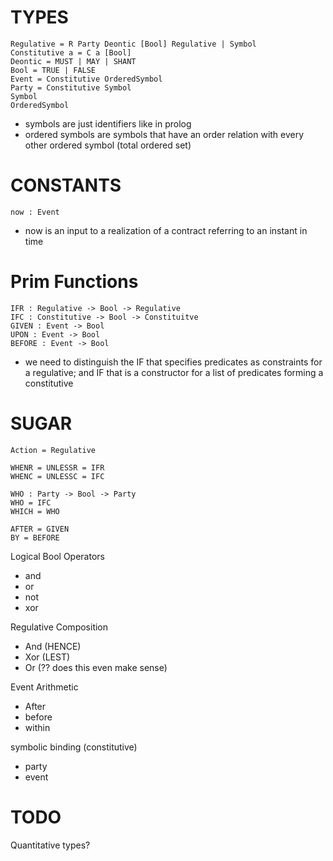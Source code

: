 # TYPES
```
Regulative = R Party Deontic [Bool] Regulative | Symbol
Constitutive a = C a [Bool]
Deontic = MUST | MAY | SHANT
Bool = TRUE | FALSE
Event = Constitutive OrderedSymbol
Party = Constitutive Symbol
Symbol
OrderedSymbol
```

- symbols are just identifiers like in prolog
- ordered symbols are symbols that have an order relation with every other ordered symbol (total ordered set)

# CONSTANTS
```
now : Event
```

- now is an input to a realization of a contract referring to an instant in time
# Prim Functions
```
IFR : Regulative -> Bool -> Regulative
IFC : Constitutive -> Bool -> Constituitve
GIVEN : Event -> Bool
UPON : Event -> Bool
BEFORE : Event -> Bool
```

- we need to distinguish the IF that specifies predicates as constraints for a regulative; and IF that is a constructor for a list of predicates forming a constitutive
# SUGAR
```
Action = Regulative

WHENR = UNLESSR = IFR
WHENC = UNLESSC = IFC

WHO : Party -> Bool -> Party
WHO = IFC
WHICH = WHO

AFTER = GIVEN
BY = BEFORE

```

Logical Bool Operators
- and
- or
- not
- xor

Regulative Composition
- And (HENCE)
- Xor (LEST)
- Or (?? does this even make sense)

Event Arithmetic
- After
- before
- within

symbolic binding (constitutive)
- party
- event

# TODO
Quantitative types?
